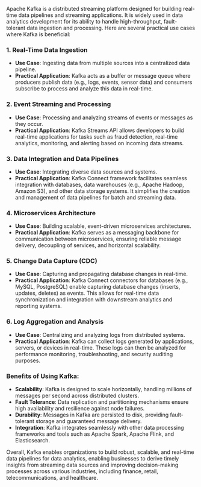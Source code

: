 Apache Kafka is a distributed streaming platform designed for building real-time data pipelines and streaming applications. It is widely used in data analytics development for its ability to handle high-throughput, fault-tolerant data ingestion and processing. Here are several practical use cases where Kafka is beneficial:

### 1. **Real-Time Data Ingestion**

- **Use Case**: Ingesting data from multiple sources into a centralized data pipeline.
- **Practical Application**: Kafka acts as a buffer or message queue where producers publish data (e.g., logs, events, sensor data) and consumers subscribe to process and analyze this data in real-time.

### 2. **Event Streaming and Processing**

- **Use Case**: Processing and analyzing streams of events or messages as they occur.
- **Practical Application**: Kafka Streams API allows developers to build real-time applications for tasks such as fraud detection, real-time analytics, monitoring, and alerting based on incoming data streams.

### 3. **Data Integration and Data Pipelines**

- **Use Case**: Integrating diverse data sources and systems.
- **Practical Application**: Kafka Connect framework facilitates seamless integration with databases, data warehouses (e.g., Apache Hadoop, Amazon S3), and other data storage systems. It simplifies the creation and management of data pipelines for batch and streaming data.

### 4. **Microservices Architecture**

- **Use Case**: Building scalable, event-driven microservices architectures.
- **Practical Application**: Kafka serves as a messaging backbone for communication between microservices, ensuring reliable message delivery, decoupling of services, and horizontal scalability.

### 5. **Change Data Capture (CDC)**

- **Use Case**: Capturing and propagating database changes in real-time.
- **Practical Application**: Kafka Connect connectors for databases (e.g., MySQL, PostgreSQL) enable capturing database changes (inserts, updates, deletes) as events. This allows for real-time data synchronization and integration with downstream analytics and reporting systems.

### 6. **Log Aggregation and Analysis**

- **Use Case**: Centralizing and analyzing logs from distributed systems.
- **Practical Application**: Kafka can collect logs generated by applications, servers, or devices in real-time. These logs can then be analyzed for performance monitoring, troubleshooting, and security auditing purposes.

### Benefits of Using Kafka:

- **Scalability**: Kafka is designed to scale horizontally, handling millions of messages per second across distributed clusters.
- **Fault Tolerance**: Data replication and partitioning mechanisms ensure high availability and resilience against node failures.
- **Durability**: Messages in Kafka are persisted to disk, providing fault-tolerant storage and guaranteed message delivery.
- **Integration**: Kafka integrates seamlessly with other data processing frameworks and tools such as Apache Spark, Apache Flink, and Elasticsearch.

Overall, Kafka enables organizations to build robust, scalable, and real-time data pipelines for data analytics, enabling businesses to derive timely insights from streaming data sources and improving decision-making processes across various industries, including finance, retail, telecommunications, and healthcare.